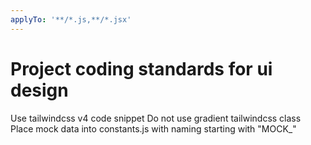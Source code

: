 ```yaml
---
applyTo: '**/*.js,**/*.jsx'
---
```

# Project coding standards for ui design
Use tailwindcss v4 code snippet
Do not use gradient tailwindcss class
Place mock data into constants.js with naming starting with "MOCK_"